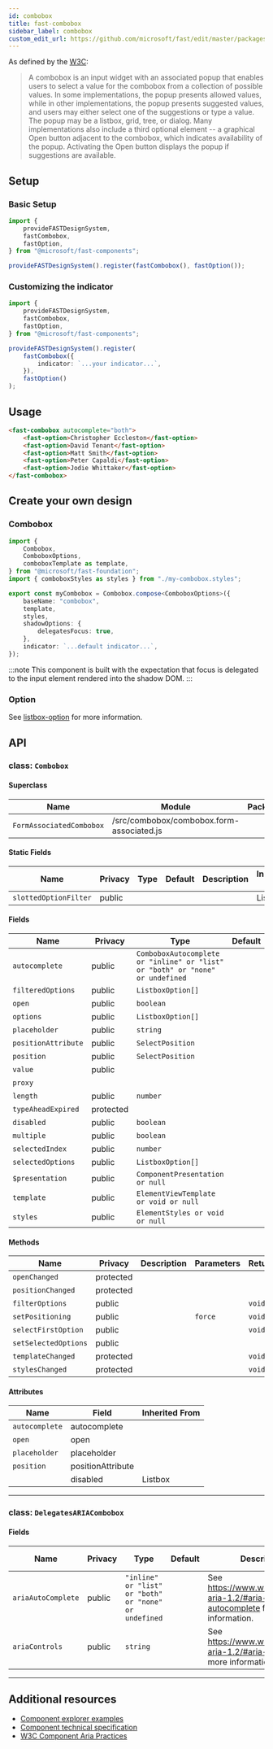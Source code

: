 ```yaml
---
id: combobox
title: fast-combobox
sidebar_label: combobox
custom_edit_url: https://github.com/microsoft/fast/edit/master/packages/web-components/fast-foundation/src/combobox/README.md
---
```


As defined by the [W3C](https://w3c.github.io/aria-practices/#combobox):

> A combobox is an input widget with an associated popup that enables users to select a value for the combobox from a collection of possible values. In some implementations, the popup presents allowed values, while in other implementations, the popup presents suggested values, and users may either select one of the suggestions or type a value. The popup may be a listbox, grid, tree, or dialog. Many implementations also include a third optional element -- a graphical Open button adjacent to the combobox, which indicates availability of the popup. Activating the Open button displays the popup if suggestions are available.

## Setup

### Basic Setup

```ts
import {
    provideFASTDesignSystem,
    fastCombobox,
    fastOption,
} from "@microsoft/fast-components";

provideFASTDesignSystem().register(fastCombobox(), fastOption());
```

### Customizing the indicator

```ts
import {
    provideFASTDesignSystem,
    fastCombobox,
    fastOption,
} from "@microsoft/fast-components";

provideFASTDesignSystem().register(
    fastCombobox({
        indicator: `...your indicator...`,
    }),
    fastOption()
);
```

## Usage

```html live
<fast-combobox autocomplete="both">
    <fast-option>Christopher Eccleston</fast-option>
    <fast-option>David Tenant</fast-option>
    <fast-option>Matt Smith</fast-option>
    <fast-option>Peter Capaldi</fast-option>
    <fast-option>Jodie Whittaker</fast-option>
</fast-combobox>
```

## Create your own design

### Combobox

```ts
import {
    Combobox,
    ComboboxOptions,
    comboboxTemplate as template,
} from "@microsoft/fast-foundation";
import { comboboxStyles as styles } from "./my-combobox.styles";

export const myCombobox = Combobox.compose<ComboboxOptions>({
    baseName: "combobox",
    template,
    styles,
    shadowOptions: {
        delegatesFocus: true,
    },
    indicator: `...default indicator...`,
});
```

:::note
This component is built with the expectation that focus is delegated to the input element rendered into the shadow DOM.
:::

### Option

See [listbox-option](/docs/components/listbox-option) for more information.

## API



### class: `Combobox`

#### Superclass

| Name                     | Module                                    | Package |
| ------------------------ | ----------------------------------------- | ------- |
| `FormAssociatedCombobox` | /src/combobox/combobox.form-associated.js |         |

#### Static Fields

| Name                  | Privacy | Type | Default | Description | Inherited From |
| --------------------- | ------- | ---- | ------- | ----------- | -------------- |
| `slottedOptionFilter` | public  |      |         |             | Listbox        |

#### Fields

| Name                | Privacy   | Type                                                                          | Default | Description | Inherited From         |
| ------------------- | --------- | ----------------------------------------------------------------------------- | ------- | ----------- | ---------------------- |
| `autocomplete`      | public    | `ComboboxAutocomplete or "inline" or "list" or "both" or "none" or undefined` |         |             |                        |
| `filteredOptions`   | public    | `ListboxOption[]`                                                             |         |             |                        |
| `open`              | public    | `boolean`                                                                     |         |             |                        |
| `options`           | public    | `ListboxOption[]`                                                             |         |             | Listbox                |
| `placeholder`       | public    | `string`                                                                      |         |             |                        |
| `positionAttribute` | public    | `SelectPosition`                                                              |         |             |                        |
| `position`          | public    | `SelectPosition`                                                              |         |             |                        |
| `value`             | public    |                                                                               |         |             |                        |
| `proxy`             |           |                                                                               |         |             | FormAssociatedCombobox |
| `length`            | public    | `number`                                                                      |         |             | Listbox                |
| `typeAheadExpired`  | protected |                                                                               |         |             | Listbox                |
| `disabled`          | public    | `boolean`                                                                     |         |             | Listbox                |
| `multiple`          | public    | `boolean`                                                                     |         |             | Listbox                |
| `selectedIndex`     | public    | `number`                                                                      |         |             | Listbox                |
| `selectedOptions`   | public    | `ListboxOption[]`                                                             |         |             | Listbox                |
| `$presentation`     | public    | `ComponentPresentation or null`                                               |         |             | FoundationElement      |
| `template`          | public    | `ElementViewTemplate or void or null`                                         |         |             | FoundationElement      |
| `styles`            | public    | `ElementStyles or void or null`                                               |         |             | FoundationElement      |

#### Methods

| Name                 | Privacy   | Description | Parameters | Return | Inherited From    |
| -------------------- | --------- | ----------- | ---------- | ------ | ----------------- |
| `openChanged`        | protected |             |            |        |                   |
| `positionChanged`    | protected |             |            |        |                   |
| `filterOptions`      | public    |             |            | `void` |                   |
| `setPositioning`     | public    |             | `force`    | `void` |                   |
| `selectFirstOption`  | public    |             |            | `void` | Listbox           |
| `setSelectedOptions` | public    |             |            |        | Listbox           |
| `templateChanged`    | protected |             |            | `void` | FoundationElement |
| `stylesChanged`      | protected |             |            | `void` | FoundationElement |

#### Attributes

| Name           | Field             | Inherited From |
| -------------- | ----------------- | -------------- |
| `autocomplete` | autocomplete      |                |
| `open`         | open              |                |
| `placeholder`  | placeholder       |                |
| `position`     | positionAttribute |                |
|                | disabled          | Listbox        |

<hr/>

### class: `DelegatesARIACombobox`

#### Fields

| Name               | Privacy | Type                                                  | Default | Description                                                                       | Inherited From |
| ------------------ | ------- | ----------------------------------------------------- | ------- | --------------------------------------------------------------------------------- | -------------- |
| `ariaAutoComplete` | public  | `"inline" or "list" or "both" or "none" or undefined` |         | See https://www.w3.org/TR/wai-aria-1.2/#aria-autocomplete for more information. |                |
| `ariaControls`     | public  | `string`                                              |         | See https://www.w3.org/TR/wai-aria-1.2/#aria-controls for more information.     |                |

<hr/>


## Additional resources

- [Component explorer examples](https://explore.fast.design/components/fast-combobox)
- [Component technical specification](https://github.com/microsoft/fast/tree/master/packages/web-components/fast-foundation/src/combobox)
- [W3C Component Aria Practices](https://w3c.github.io/aria-practices/#combobox)

